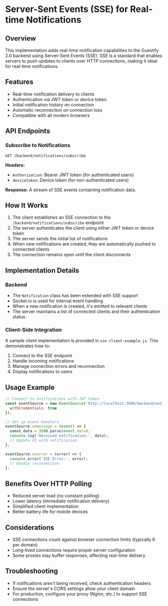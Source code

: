 # Server-Sent Events (SSE) for Real-time Notifications

## Overview

This implementation adds real-time notification capabilities to the Guestify 2.0 backend using Server-Sent Events (SSE). SSE is a standard that enables servers to push updates to clients over HTTP connections, making it ideal for real-time notifications.

## Features

- Real-time notification delivery to clients
- Authentication via JWT token or device token
- Initial notification history on connection
- Automatic reconnection on connection loss
- Compatible with all modern browsers

## API Endpoints

### Subscribe to Notifications

```
GET /backend/notifications/subscribe
```

**Headers:**
- `Authorization`: Bearer JWT token (for authenticated users)
- `devicetoken`: Device token (for non-authenticated users)

**Response:**
A stream of SSE events containing notification data.

## How It Works

1. The client establishes an SSE connection to the `/backend/notifications/subscribe` endpoint
2. The server authenticates the client using either JWT token or device token
3. The server sends the initial list of notifications
4. When new notifications are created, they are automatically pushed to connected clients
5. The connection remains open until the client disconnects

## Implementation Details

### Backend

- The `Notification` class has been extended with SSE support
- Socket.io is used for internal event handling
- When a new notification is created, it's emitted to relevant clients
- The server maintains a list of connected clients and their authentication status

### Client-Side Integration

A sample client implementation is provided in `sse-client-example.js`. This demonstrates how to:

1. Connect to the SSE endpoint
2. Handle incoming notifications
3. Manage connection errors and reconnection
4. Display notifications to users

## Usage Example

```javascript
// Connect to notifications with JWT token
const eventSource = new EventSource('http://localhost:3000/backend/notifications/subscribe', {
  withCredentials: true
});

// Set up event handlers
eventSource.onmessage = (event) => {
  const data = JSON.parse(event.data);
  console.log('Received notification:', data);
  // Update UI with notification
};

eventSource.onerror = (error) => {
  console.error('SSE Error:', error);
  // Handle reconnection
};
```

## Benefits Over HTTP Polling

- Reduced server load (no constant polling)
- Lower latency (immediate notification delivery)
- Simplified client implementation
- Better battery life for mobile devices

## Considerations

- SSE connections count against browser connection limits (typically 6 per domain)
- Long-lived connections require proper server configuration
- Some proxies may buffer responses, affecting real-time delivery

## Troubleshooting

- If notifications aren't being received, check authentication headers
- Ensure the server's CORS settings allow your client domain
- For production, configure your proxy (Nginx, etc.) to support SSE connections